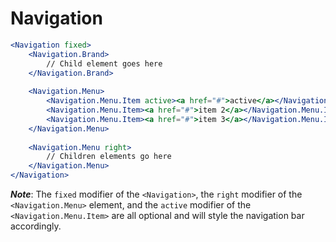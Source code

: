# Navigation

```jsx
<Navigation fixed>
    <Navigation.Brand>
        // Child element goes here
    </Navigation.Brand>
    
    <Navigation.Menu>
        <Navigation.Menu.Item active><a href="#">active</a></Navigation.Menu.Item>
        <Navigation.Menu.Item><a href="#">item 2</a></Navigation.Menu.Item>
        <Navigation.Menu.Item><a href="#">item 3</a></Navigation.Menu.Item>
    </Navigation.Menu>
    
    <Navigation.Menu right>
        // Children elements go here
    </Navigation.Menu>
</Navigation>
```

**_Note_**: The `fixed` modifier of the `<Navigation>`, the `right` modifier of the `<Navigation.Menu>` element, and the `active` modifier of the `<Navigation.Menu.Item>` are all optional and will style the navigation bar accordingly.